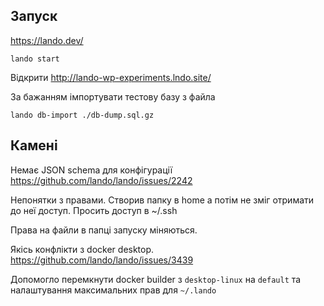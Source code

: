## Запуск
https://lando.dev/
```
lando start
```
Відкрити http://lando-wp-experiments.lndo.site/

За бажанням імпортувати тестову базу з файла
```
lando db-import ./db-dump.sql.gz
```

## Камені
Немає JSON schema для конфігурації
https://github.com/lando/lando/issues/2242

Непонятки з правами. Створив папку в home а потім не зміг отримати до неї доступ. Просить доступ в ~/.ssh

Права на файли в папці запуску міняються.

Якісь конфлікти з docker desktop.
https://github.com/lando/lando/issues/3439

Допомогло перемкнути docker builder з `desktop-linux` на `default` та налаштування максимальних прав для `~/.lando`
